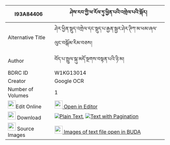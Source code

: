|I93A84406|ཤེས་རབ་ཀྱི་ཕ་རོལ་ཏུ་ཕྱིན་པའི་འགྲེལ་པའི་སྐོར། 
| --- | --- 
|Alternative Title |ཤེར་ཕྱིན་སྡུད་འགྲེལ་དང་སྡུད་པ་རྒྱན་སྦྱར་ཤེར་ཊིཀ་མ་ཕམ་ཞལ་ལུང་བསྒོམ་རིམ་བཅས།
|Author| བོད་པ་སྤྲུལ་སྐུ་མདོ་སྔགས་བསྟན་པའི་ཉི་མ།
|BDRC ID | W1KG13014
|Creator | Google OCR
|Number of Volumes| 1
|<img width="25" src="https://img.icons8.com/color/25/000000/edit-property.png">Edit Online| [<img width="25" src="https://avatars.githubusercontent.com/u/45091458?s=200&v=4"> Open in Editor](http://editor.openpecha.org/I93A84406)
|<img width="25" src="https://img.icons8.com/fluent/48/000000/download-2.png"/>  Download | [![](https://img.icons8.com/color/20/000000/txt.png)Plain Text](https://github.com/Openpecha/I93A84406/releases/download/v1/sherab_kyi_parol_tu_chinpa_i_d_plain_I93A84406.zip), [![](https://img.icons8.com/color/20/000000/txt.png)Text with Pagination](https://github.com/Openpecha/I93A84406/releases/download/v1/sherab_kyi_parol_tu_chinpa_i_d_pages_I93A84406.zip)
|<img width="25" src="https://img.icons8.com/plasticine/100/000000/pictures-folder.png"/>  Source Images | [<img width="25" src="https://library.bdrc.io/icons/BUDA-small.svg"> Images of text file open in BUDA](https://library.bdrc.io/show/bdr:W1KG13014)